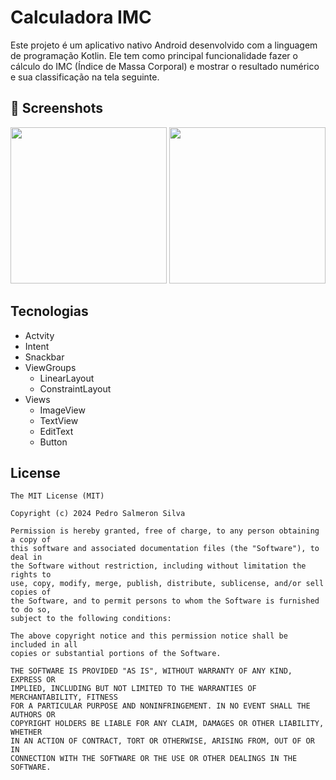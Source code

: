 # Calculadora IMC
Este projeto é um aplicativo nativo Android desenvolvido com a linguagem de programação Kotlin. Ele tem como principal funcionalidade fazer o cálculo do IMC (Índice de Massa Corporal) e mostrar o resultado numérico e sua classificação na tela seguinte.

## :camera_flash: Screenshots
<!-- You can add more screenshots here if you like -->

<img src="https://github.com/pedrosalmeron/Calculadora-IMC---Kotlin/assets/163915010/2bfec317-3d9d-4ea7-b63b-a096a38dfca7" width=250>
<img src="https://github.com/pedrosalmeron/Calculadora-IMC---Kotlin/assets/163915010/187f48bd-d763-4bf1-ac6e-2edec036170e" width=250>


## Tecnologias
- Actvity
- Intent
- Snackbar
- ViewGroups
  - LinearLayout
  - ConstraintLayout
- Views
  - ImageView
  - TextView
  - EditText
  - Button
 


## License
```
The MIT License (MIT)

Copyright (c) 2024 Pedro Salmeron Silva

Permission is hereby granted, free of charge, to any person obtaining a copy of
this software and associated documentation files (the "Software"), to deal in
the Software without restriction, including without limitation the rights to
use, copy, modify, merge, publish, distribute, sublicense, and/or sell copies of
the Software, and to permit persons to whom the Software is furnished to do so,
subject to the following conditions:

The above copyright notice and this permission notice shall be included in all
copies or substantial portions of the Software.

THE SOFTWARE IS PROVIDED "AS IS", WITHOUT WARRANTY OF ANY KIND, EXPRESS OR
IMPLIED, INCLUDING BUT NOT LIMITED TO THE WARRANTIES OF MERCHANTABILITY, FITNESS
FOR A PARTICULAR PURPOSE AND NONINFRINGEMENT. IN NO EVENT SHALL THE AUTHORS OR
COPYRIGHT HOLDERS BE LIABLE FOR ANY CLAIM, DAMAGES OR OTHER LIABILITY, WHETHER
IN AN ACTION OF CONTRACT, TORT OR OTHERWISE, ARISING FROM, OUT OF OR IN
CONNECTION WITH THE SOFTWARE OR THE USE OR OTHER DEALINGS IN THE SOFTWARE.
```
